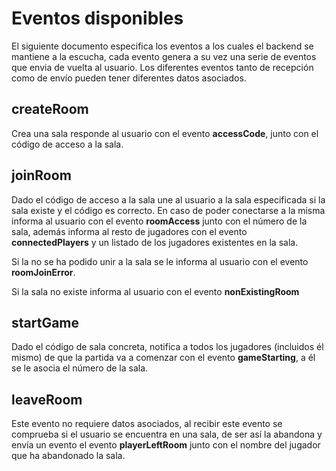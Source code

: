# Eventos disponibles
El siguiente documento especifica los eventos a los cuales el backend se mantiene a la escucha, cada evento genera a su vez una serie de eventos 
que envia de vuelta al usuario. Los diferentes eventos tanto de recepción como de envío pueden tener diferentes datos asociados.

## createRoom
Crea una sala responde al usuario con el evento **accessCode**, junto con el código de acceso a la sala.

## joinRoom
Dado el código de acceso a la sala une al usuario a la sala especificada si la sala existe y el código es correcto.
En caso de poder conectarse a la misma informa al usuario con el evento **roomAccess** junto con el número de la sala, además informa al resto
de jugadores con el evento **connectedPlayers** y un listado de los jugadores existentes en la sala.

Si la no se ha podido unir a la sala se le informa al usuario con el evento **roomJoinError**.

Si la sala no existe informa al usuario con el evento **nonExistingRoom**

## startGame
Dado el código de sala concreta, notifica a todos los jugadores (incluidos él mismo) de que la partida va a comenzar con el evento
**gameStarting**, a él se le asocia el número de la sala.

## leaveRoom
Este evento no requiere datos asociados, al recibir este evento se comprueba si el usuario se encuentra en una sala, de ser así la abandona
y envía un evento el evento **playerLeftRoom** junto con el nombre del jugador que ha abandonado la sala.
